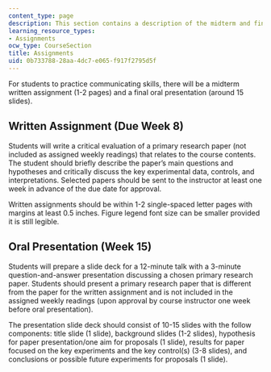 ```yaml
---
content_type: page
description: This section contains a description of the midterm and final assignments.
learning_resource_types:
- Assignments
ocw_type: CourseSection
title: Assignments
uid: 0b733788-28aa-4dc7-e065-f917f2795d5f
---
```


For students to practice communicating skills, there will be a midterm written assignment (1-2 pages) and a final oral presentation (around 15 slides).

Written Assignment (Due Week 8)
-------------------------------

Students will write a critical evaluation of a primary research paper (not included as assigned weekly readings) that relates to the course contents. The student should briefly describe the paper’s main questions and hypotheses and critically discuss the key experimental data, controls, and interpretations. Selected papers should be sent to the instructor at least one week in advance of the due date for approval.

Written assignments should be within 1-2 single-spaced letter pages with margins at least 0.5 inches. Figure legend font size can be smaller provided it is still legible.

Oral Presentation (Week 15)
---------------------------

Students will prepare a slide deck for a 12-minute talk with a 3-minute question-and-answer presentation discussing a chosen primary research paper. Students should present a primary research paper that is different from the paper for the written assignment and is not included in the assigned weekly readings (upon approval by course instructor one week before oral presentation).

The presentation slide deck should consist of 10-15 slides with the follow components: title slide (1 slide), background slides (1-2 slides), hypothesis for paper presentation/one aim for proposals (1 slide), results for paper focused on the key experiments and the key control(s) (3-8 slides), and conclusions or possible future experiments for proposals (1 slide).